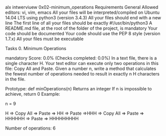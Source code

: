 
alx intwerviuew
0x02-minimum_operations
Requirements
General
Allowed editors: vi, vim, emacs All your files will be interpreted/compiled on Ubuntu 14.04 LTS using python3 (version 3.4.3) All your files should end with a new line The first line of all your files should be exactly #!/usr/bin/python3 A README.md file, at the root of the folder of the project, is mandatory Your code should be documented Your code should use the PEP 8 style (version 1.7.x) All your files must be executable

Tasks
0. Minimum Operations

mandatory Score: 0.0% (Checks completed: 0.0%) In a text file, there is a single character H. Your text editor can execute only two operations in this file: Copy All and Paste. Given a number n, write a method that calculates the fewest number of operations needed to result in exactly n H characters in the file.

Prototype: def minOperations(n) Returns an integer If n is impossible to achieve, return 0 Example:

n = 9

H => Copy All => Paste => HH => Paste =>HHH => Copy All => Paste => HHHHHH => Paste => HHHHHHHHH

Number of operations: 6
